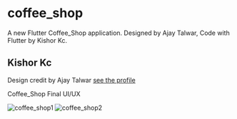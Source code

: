 # coffee_shop

A new Flutter Coffee_Shop application. Designed by Ajay Talwar, Code with Flutter by Kishor Kc.

## Kishor Kc

Design credit by Ajay Talwar [see the profile](https://dribbble.com/ajaytalwar)

Coffee_Shop Final UI/UX

![coffee_shop1](https://user-images.githubusercontent.com/73419211/115102929-ccbb2300-9f6d-11eb-8563-a7a420630ba1.jpg)
![coffee_shop2](https://user-images.githubusercontent.com/73419211/115102997-376c5e80-9f6e-11eb-86fd-2639cfe3b36c.jpg)


